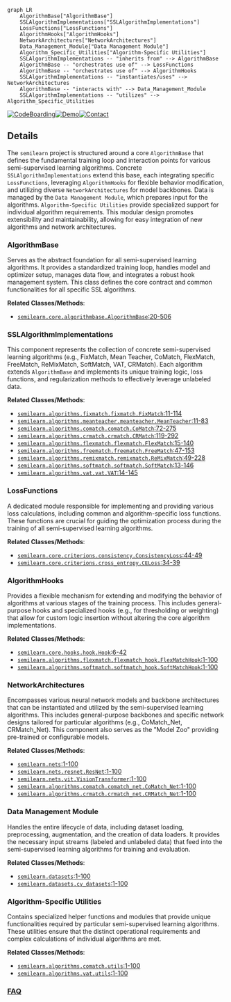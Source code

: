 ```mermaid
graph LR
    AlgorithmBase["AlgorithmBase"]
    SSLAlgorithmImplementations["SSLAlgorithmImplementations"]
    LossFunctions["LossFunctions"]
    AlgorithmHooks["AlgorithmHooks"]
    NetworkArchitectures["NetworkArchitectures"]
    Data_Management_Module["Data Management Module"]
    Algorithm_Specific_Utilities["Algorithm-Specific Utilities"]
    SSLAlgorithmImplementations -- "inherits from" --> AlgorithmBase
    AlgorithmBase -- "orchestrates use of" --> LossFunctions
    AlgorithmBase -- "orchestrates use of" --> AlgorithmHooks
    SSLAlgorithmImplementations -- "instantiates/uses" --> NetworkArchitectures
    AlgorithmBase -- "interacts with" --> Data_Management_Module
    SSLAlgorithmImplementations -- "utilizes" --> Algorithm_Specific_Utilities
```

[![CodeBoarding](https://img.shields.io/badge/Generated%20by-CodeBoarding-9cf?style=flat-square)](https://github.com/CodeBoarding/GeneratedOnBoardings)[![Demo](https://img.shields.io/badge/Try%20our-Demo-blue?style=flat-square)](https://www.codeboarding.org/demo)[![Contact](https://img.shields.io/badge/Contact%20us%20-%20contact@codeboarding.org-lightgrey?style=flat-square)](mailto:contact@codeboarding.org)

## Details

The `semilearn` project is structured around a core `AlgorithmBase` that defines the fundamental training loop and interaction points for various semi-supervised learning algorithms. Concrete `SSLAlgorithmImplementations` extend this base, each integrating specific `LossFunctions`, leveraging `AlgorithmHooks` for flexible behavior modification, and utilizing diverse `NetworkArchitectures` for model backbones. Data is managed by the `Data Management Module`, which prepares input for the algorithms. `Algorithm-Specific Utilities` provide specialized support for individual algorithm requirements. This modular design promotes extensibility and maintainability, allowing for easy integration of new algorithms and network architectures.

### AlgorithmBase
Serves as the abstract foundation for all semi-supervised learning algorithms. It provides a standardized training loop, handles model and optimizer setup, manages data flow, and integrates a robust hook management system. This class defines the core contract and common functionalities for all specific SSL algorithms.


**Related Classes/Methods**:

- <a href="https://github.com/microsoft/Semi-supervised-learning/blob/main/semilearn/core/algorithmbase.py#L20-L506" target="_blank" rel="noopener noreferrer">`semilearn.core.algorithmbase.AlgorithmBase`:20-506</a>


### SSLAlgorithmImplementations
This component represents the collection of concrete semi-supervised learning algorithms (e.g., FixMatch, Mean Teacher, CoMatch, FlexMatch, FreeMatch, ReMixMatch, SoftMatch, VAT, CRMatch). Each algorithm extends `AlgorithmBase` and implements its unique training logic, loss functions, and regularization methods to effectively leverage unlabeled data.


**Related Classes/Methods**:

- <a href="https://github.com/microsoft/Semi-supervised-learning/blob/main/semilearn/algorithms/fixmatch/fixmatch.py#L11-L114" target="_blank" rel="noopener noreferrer">`semilearn.algorithms.fixmatch.fixmatch.FixMatch`:11-114</a>
- <a href="https://github.com/microsoft/Semi-supervised-learning/blob/main/semilearn/algorithms/meanteacher/meanteacher.py#L11-L83" target="_blank" rel="noopener noreferrer">`semilearn.algorithms.meanteacher.meanteacher.MeanTeacher`:11-83</a>
- <a href="https://github.com/microsoft/Semi-supervised-learning/blob/main/semilearn/algorithms/comatch/comatch.py#L72-L275" target="_blank" rel="noopener noreferrer">`semilearn.algorithms.comatch.comatch.CoMatch`:72-275</a>
- <a href="https://github.com/microsoft/Semi-supervised-learning/blob/main/semilearn/algorithms/crmatch/crmatch.py#L119-L292" target="_blank" rel="noopener noreferrer">`semilearn.algorithms.crmatch.crmatch.CRMatch`:119-292</a>
- <a href="https://github.com/microsoft/Semi-supervised-learning/blob/main/semilearn/algorithms/flexmatch/flexmatch.py#L15-L140" target="_blank" rel="noopener noreferrer">`semilearn.algorithms.flexmatch.flexmatch.FlexMatch`:15-140</a>
- <a href="https://github.com/microsoft/Semi-supervised-learning/blob/main/semilearn/algorithms/freematch/freematch.py#L47-L153" target="_blank" rel="noopener noreferrer">`semilearn.algorithms.freematch.freematch.FreeMatch`:47-153</a>
- <a href="https://github.com/microsoft/Semi-supervised-learning/blob/main/semilearn/algorithms/remixmatch/remixmatch.py#L49-L228" target="_blank" rel="noopener noreferrer">`semilearn.algorithms.remixmatch.remixmatch.ReMixMatch`:49-228</a>
- <a href="https://github.com/microsoft/Semi-supervised-learning/blob/main/semilearn/algorithms/softmatch/softmatch.py#L13-L146" target="_blank" rel="noopener noreferrer">`semilearn.algorithms.softmatch.softmatch.SoftMatch`:13-146</a>
- <a href="https://github.com/microsoft/Semi-supervised-learning/blob/main/semilearn/algorithms/vat/vat.py#L14-L145" target="_blank" rel="noopener noreferrer">`semilearn.algorithms.vat.vat.VAT`:14-145</a>


### LossFunctions
A dedicated module responsible for implementing and providing various loss calculations, including common and algorithm-specific loss functions. These functions are crucial for guiding the optimization process during the training of all semi-supervised learning algorithms.


**Related Classes/Methods**:

- <a href="https://github.com/microsoft/Semi-supervised-learning/blob/main/semilearn/core/criterions/consistency.py#L44-L49" target="_blank" rel="noopener noreferrer">`semilearn.core.criterions.consistency.ConsistencyLoss`:44-49</a>
- <a href="https://github.com/microsoft/Semi-supervised-learning/blob/main/semilearn/core/criterions/cross_entropy.py#L34-L39" target="_blank" rel="noopener noreferrer">`semilearn.core.criterions.cross_entropy.CELoss`:34-39</a>


### AlgorithmHooks
Provides a flexible mechanism for extending and modifying the behavior of algorithms at various stages of the training process. This includes general-purpose hooks and specialized hooks (e.g., for thresholding or weighting) that allow for custom logic insertion without altering the core algorithm implementations.


**Related Classes/Methods**:

- <a href="https://github.com/microsoft/Semi-supervised-learning/blob/main/semilearn/core/hooks/hook.py#L6-L42" target="_blank" rel="noopener noreferrer">`semilearn.core.hooks.hook.Hook`:6-42</a>
- <a href="https://github.com/microsoft/Semi-supervised-learning/blob/main/semilearn/algorithms/flexmatch/flexmatch_hook.py#L1-L100" target="_blank" rel="noopener noreferrer">`semilearn.algorithms.flexmatch.flexmatch_hook.FlexMatchHook`:1-100</a>
- <a href="https://github.com/microsoft/Semi-supervised-learning/blob/main/semilearn/algorithms/softmatch/softmatch_hook.py#L1-L100" target="_blank" rel="noopener noreferrer">`semilearn.algorithms.softmatch.softmatch_hook.SoftMatchHook`:1-100</a>


### NetworkArchitectures
Encompasses various neural network models and backbone architectures that can be instantiated and utilized by the semi-supervised learning algorithms. This includes general-purpose backbones and specific network designs tailored for particular algorithms (e.g., CoMatch_Net, CRMatch_Net). This component also serves as the "Model Zoo" providing pre-trained or configurable models.


**Related Classes/Methods**:

- <a href="https://github.com/microsoft/Semi-supervised-learning/blob/main/semilearn/nets#L1-L100" target="_blank" rel="noopener noreferrer">`semilearn.nets`:1-100</a>
- <a href="https://github.com/microsoft/Semi-supervised-learning/blob/main/semilearn/nets/resnet.py#L1-L100" target="_blank" rel="noopener noreferrer">`semilearn.nets.resnet.ResNet`:1-100</a>
- <a href="https://github.com/microsoft/Semi-supervised-learning/blob/main/semilearn/nets/vit.py#L1-L100" target="_blank" rel="noopener noreferrer">`semilearn.nets.vit.VisionTransformer`:1-100</a>
- <a href="https://github.com/microsoft/Semi-supervised-learning/blob/main/semilearn/algorithms/comatch/comatch_net.py#L1-L100" target="_blank" rel="noopener noreferrer">`semilearn.algorithms.comatch.comatch_net.CoMatch_Net`:1-100</a>
- <a href="https://github.com/microsoft/Semi-supervised-learning/blob/main/semilearn/algorithms/crmatch/crmatch_net.py#L1-L100" target="_blank" rel="noopener noreferrer">`semilearn.algorithms.crmatch.crmatch_net.CRMatch_Net`:1-100</a>


### Data Management Module
Handles the entire lifecycle of data, including dataset loading, preprocessing, augmentation, and the creation of data loaders. It provides the necessary input streams (labeled and unlabeled data) that feed into the semi-supervised learning algorithms for training and evaluation.


**Related Classes/Methods**:

- <a href="https://github.com/microsoft/Semi-supervised-learning/blob/main/semilearn/datasets#L1-L100" target="_blank" rel="noopener noreferrer">`semilearn.datasets`:1-100</a>
- <a href="https://github.com/microsoft/Semi-supervised-learning/blob/main/semilearn/datasets/cv_datasets#L1-L100" target="_blank" rel="noopener noreferrer">`semilearn.datasets.cv_datasets`:1-100</a>


### Algorithm-Specific Utilities
Contains specialized helper functions and modules that provide unique functionalities required by particular semi-supervised learning algorithms. These utilities ensure that the distinct operational requirements and complex calculations of individual algorithms are met.


**Related Classes/Methods**:

- <a href="https://github.com/microsoft/Semi-supervised-learning/blob/main/semilearn/algorithms/comatch/utils.py#L1-L100" target="_blank" rel="noopener noreferrer">`semilearn.algorithms.comatch.utils`:1-100</a>
- <a href="https://github.com/microsoft/Semi-supervised-learning/blob/main/semilearn/algorithms/vat/utils.py#L1-L100" target="_blank" rel="noopener noreferrer">`semilearn.algorithms.vat.utils`:1-100</a>




### [FAQ](https://github.com/CodeBoarding/GeneratedOnBoardings/tree/main?tab=readme-ov-file#faq)